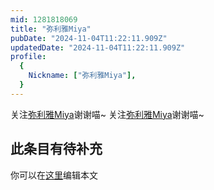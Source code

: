 ```yaml
---
mid: 1281818069
title: "弥利雅Miya"
pubDate: "2024-11-04T11:22:11.909Z"
updatedDate: "2024-11-04T11:22:11.909Z"
profile:
  {
    Nickname: ["弥利雅Miya"],
  }
---
```


关注[弥利雅Miya](https://space.bilibili.com/1281818069)谢谢喵~ 关注[弥利雅Miya](https://space.bilibili.com/1281818069)谢谢喵~

## 此条目有待补充
你可以在[这里](https://github.com/Yuhanawa/VTuber.ICU/edit/master/src/content/v/弥利雅Miya/index.md)编辑本文
